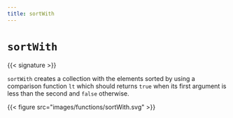 ```yaml
---
title: sortWith
---
```


# `sortWith`

{{< signature >}}

`sortWith` creates a collection with the elements sorted by using a comparison function `lt` which should returns `true` when its first argument is less than the second and `false` otherwise.

{{< figure src="images/functions/sortWith.svg" >}}
